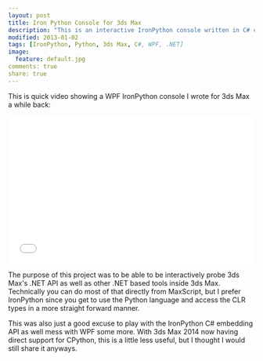 ```yaml
---
layout: post
title: Iron Python Console for 3ds Max
description: "This is an interactive IronPython console written in C# connected to 3ds Max's .NET API"
modified: 2013-01-02
tags: [IronPython, Python, 3ds Max, C#, WPF, .NET]
image:
  feature: default.jpg
comments: true
share: true
---
```


This is quick video showing a WPF IronPython console I wrote for 3ds Max a while back:

<iframe src="//player.vimeo.com/video/83206128?title=0&amp;byline=0&amp;portrait=0&amp;color=c9ff23" width="500" height="302" frameborder="0" webkitallowfullscreen mozallowfullscreen allowfullscreen></iframe>

The purpose of this project was to be able to be interactively probe 3ds Max's .NET API as well as other .NET based tools inside 3ds Max. Technically you can do most of that directly from MaxScript, but I prefer IronPython since you get to use the Python language and access the CLR types in a more straight forward manner.

This was also just a good excuse to play with the IronPython C# embedding API as well mess with WPF some more. With 3ds Max 2014 now having direct support for CPython, this is a little less useful, but I thought I would still share it anyways.